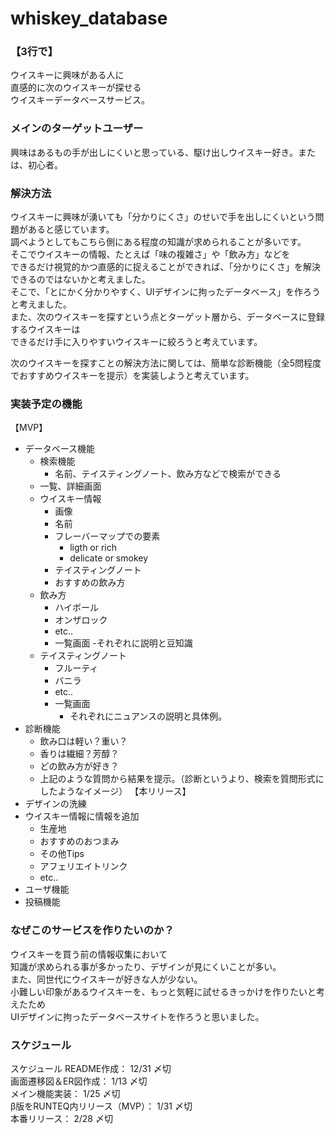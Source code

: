# whiskey_database

### 【3行で】
ウイスキーに興味がある人に</br>
直感的に次のウイスキーが探せる</br>
ウイスキーデータベースサービス。
### メインのターゲットユーザー
興味はあるもの手が出しにくいと思っている、駆け出しウイスキー好き。または、初心者。
### 解決方法
ウイスキーに興味が湧いても「分かりにくさ」のせいで手を出しにくいという問題があると感じています。</br>
調べようとしてもこちら側にある程度の知識が求められることが多いです。</br>
そこでウイスキーの情報、たとえば「味の複雑さ」や「飲み方」などを</br>
できるだけ視覚的かつ直感的に捉えることができれば、「分かりにくさ」を解決できるのではないかと考えました。</br>
そこで、「とにかく分かりやすく、UIデザインに拘ったデータベース」を作ろうと考えました。</br>
また、次のウイスキーを探すという点とターゲット層から、データベースに登録するウイスキーは</br>
できるだけ手に入りやすいウイスキーに絞ろうと考えています。</br>

次のウイスキーを探すことの解決方法に関しては、簡単な診断機能（全5問程度でおすすめウイスキーを提示）を実装しようと考えています。
### 実装予定の機能
【MVP】
- データベース機能
  - 検索機能
    - 名前、テイスティングノート、飲み方などで検索ができる
  - 一覧、詳細画面
  - ウイスキー情報
    - 画像
    - 名前
    - フレーバーマップでの要素
      - ligth or rich
      - delicate or smokey
    - テイスティングノート
    - おすすめの飲み方
  - 飲み方
    - ハイボール
    - オンザロック
    - etc..
    - 一覧画面
      -それぞれに説明と豆知識
  - テイスティングノート
    - フルーティ
    - バニラ
    - etc..
    - 一覧画面
      - それぞれにニュアンスの説明と具体例。
- 診断機能
  - 飲み口は軽い？重い？
  - 香りは繊細？芳醇？
  - どの飲み方が好き？
  - 上記のような質問から結果を提示。（診断というより、検索を質問形式にしたようなイメージ）
【本リリース】
- デザインの洗練
- ウイスキー情報に情報を追加
  - 生産地
  - おすすめのおつまみ
  - その他Tips
  - アフェリエイトリンク
  - etc..
- ユーザ機能
- 投稿機能
### なぜこのサービスを作りたいのか？
ウイスキーを買う前の情報収集において</br>
知識が求められる事が多かったり、デザインが見にくいことが多い。</br>
また、同世代にウイスキーが好きな人が少ない。</br>
小難しい印象があるウイスキーを、もっと気軽に試せるきっかけを作りたいと考えたため</br>
UIデザインに拘ったデータベースサイトを作ろうと思いました。</br>

### スケジュール

スケジュール
README作成： 12/31 〆切</br>
画面遷移図＆ER図作成： 1/13 〆切</br>
メイン機能実装： 1/25 〆切</br>
β版をRUNTEQ内リリース（MVP）： 1/31 〆切</br>
本番リリース： 2/28 〆切
